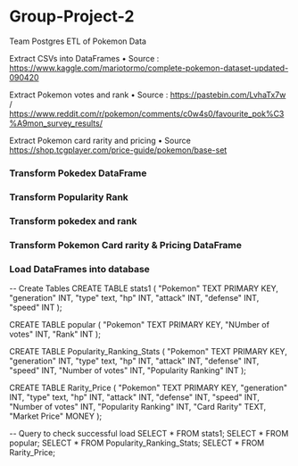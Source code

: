 # Group-Project-2
Team Postgres ETL of Pokemon Data


Extract CSVs into DataFrames
•	Source : https://www.kaggle.com/mariotormo/complete-pokemon-dataset-updated-090420

Extract Pokemon votes and rank
•	Source : https://pastebin.com/LvhaTx7w / https://www.reddit.com/r/pokemon/comments/c0w4s0/favourite_pok%C3%A9mon_survey_results/

Extract Pokemon card rarity and pricing
•	Source https://shop.tcgplayer.com/price-guide/pokemon/base-set




### Transform Pokedex DataFrame
### Transform Popularity Rank
### Transform pokedex and rank
### Transform Pokemon Card rarity & Pricing DataFrame




### Load DataFrames into database
-- Create Tables
CREATE TABLE stats1 (
  "Pokemon" TEXT PRIMARY KEY,
	"generation" INT,
	"type" text,
	"hp" INT,
	"attack" INT,
	"defense" INT,
	"speed" INT
);

CREATE TABLE popular (
  "Pokemon" TEXT PRIMARY KEY,
	"NUmber of votes" INT,
	"Rank" INT
);

CREATE TABLE Popularity_Ranking_Stats (
  "Pokemon" TEXT PRIMARY KEY,
	"generation" INT,
	"type" text,
	"hp" INT,
	"attack" INT,
	"defense" INT,
	"speed" INT,
	"Number of votes" INT,
	"Popularity Ranking" INT
);

CREATE TABLE Rarity_Price (
  "Pokemon" TEXT PRIMARY KEY,
	"generation" INT,
	"type" text,
	"hp" INT,
	"attack" INT,
	"defense" INT,
	"speed" INT,
	"Number of votes" INT,
	"Popularity Ranking" INT,
	"Card Rarity" TEXT,
	"Market Price" MONEY
);

-- Query to check successful load
SELECT * FROM stats1;
SELECT * FROM popular;
SELECT * FROM Popularity_Ranking_Stats;
SELECT * FROM Rarity_Price;
